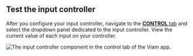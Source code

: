 ## Test the input controller

After you configure your input controller, navigate to the [**CONTROL** tab](/app/fleet/control/) and select the dropdown panel dedicated to the input controller.
View the current value of each input on your controller.

![The input controller component in the control tab of the Viam app.](/machine/components/input-controller/input-controller-control-tab.png)
